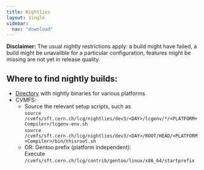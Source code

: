```yaml
---
title: Nightlies
layout: single
sidebar:
  nav: "download"
---
```



**Disclaimer:** The usual nightly restrictions apply: a build might have failed, a build
might be unavailble for a particular configuration, features might be missing are not
yet in release quality.

## Where to find nightly builds:

  - [Directory](https://root.cern/download/nightly/?C=N;O=D) with nightly binaries for various platforms
  - CVMFS:
    - Source the relevant setup scripts, such as <br>
      `source /cvmfs/sft.cern.ch/lcg/nightlies/dev3/<DAY>/lcgenv/*/<PLATFORM+Compiler>/lcgenv-env.sh` <br>
      `source /cvmfs/sft.cern.ch/lcg/nightlies/dev3/<DAY>/ROOT/HEAD/<PLATFORM+Compiler>/bin/thisroot.sh`
    - OR: Gentoo prefix (platform independent):<br>
      Execute `/cvmfs/sft.cern.ch/lcg/contrib/gentoo/linux/x86_64/startprefix`